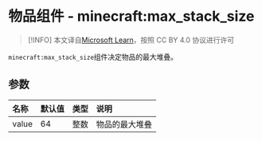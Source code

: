 # 物品组件 - minecraft:max_stack_size
> [!INFO]
> 本文译自[Microsoft Learn](https://learn.microsoft.com/en-us/minecraft/creator/)，按照 CC BY 4.0 协议进行许可

    
`minecraft:max_stack_size`组件决定物品的最大堆叠。

## 参数

| 名称 | 默认值 | 类型 | 说明  |
|:----------|:----------|:----------|:----------|
| value | 64 | 整数 | 物品的最大堆叠 |
